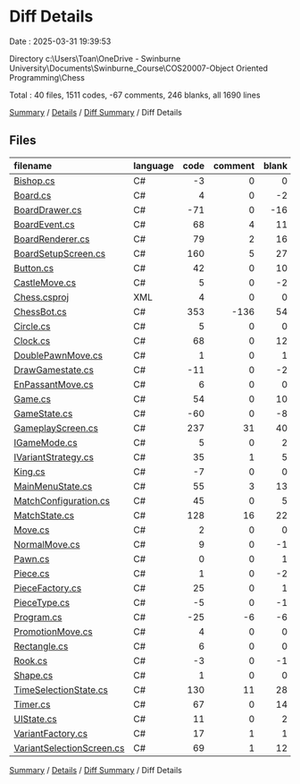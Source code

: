# Diff Details

Date : 2025-03-31 19:39:53

Directory c:\\Users\\Toan\\OneDrive - Swinburne University\\Documents\\Swinburne_Course\\COS20007-Object Oriented Programming\\Chess

Total : 40 files,  1511 codes, -67 comments, 246 blanks, all 1690 lines

[Summary](results.md) / [Details](details.md) / [Diff Summary](diff.md) / Diff Details

## Files
| filename | language | code | comment | blank | total |
| :--- | :--- | ---: | ---: | ---: | ---: |
| [Bishop.cs](/Bishop.cs) | C# | -3 | 0 | 0 | -3 |
| [Board.cs](/Board.cs) | C# | 4 | 0 | -2 | 2 |
| [BoardDrawer.cs](/BoardDrawer.cs) | C# | -71 | 0 | -16 | -87 |
| [BoardEvent.cs](/BoardEvent.cs) | C# | 68 | 4 | 11 | 83 |
| [BoardRenderer.cs](/BoardRenderer.cs) | C# | 79 | 2 | 16 | 97 |
| [BoardSetupScreen.cs](/BoardSetupScreen.cs) | C# | 160 | 5 | 27 | 192 |
| [Button.cs](/Button.cs) | C# | 42 | 0 | 10 | 52 |
| [CastleMove.cs](/CastleMove.cs) | C# | 5 | 0 | -2 | 3 |
| [Chess.csproj](/Chess.csproj) | XML | 4 | 0 | 0 | 4 |
| [ChessBot.cs](/ChessBot.cs) | C# | 353 | -136 | 54 | 271 |
| [Circle.cs](/Circle.cs) | C# | 5 | 0 | 0 | 5 |
| [Clock.cs](/Clock.cs) | C# | 68 | 0 | 12 | 80 |
| [DoublePawnMove.cs](/DoublePawnMove.cs) | C# | 1 | 0 | 1 | 2 |
| [DrawGamestate.cs](/DrawGamestate.cs) | C# | -11 | 0 | -2 | -13 |
| [EnPassantMove.cs](/EnPassantMove.cs) | C# | 6 | 0 | 0 | 6 |
| [Game.cs](/Game.cs) | C# | 54 | 0 | 10 | 64 |
| [GameState.cs](/GameState.cs) | C# | -60 | 0 | -8 | -68 |
| [GameplayScreen.cs](/GameplayScreen.cs) | C# | 237 | 31 | 40 | 308 |
| [IGameMode.cs](/IGameMode.cs) | C# | 5 | 0 | 2 | 7 |
| [IVariantStrategy.cs](/IVariantStrategy.cs) | C# | 35 | 1 | 5 | 41 |
| [King.cs](/King.cs) | C# | -7 | 0 | 0 | -7 |
| [MainMenuState.cs](/MainMenuState.cs) | C# | 55 | 3 | 13 | 71 |
| [MatchConfiguration.cs](/MatchConfiguration.cs) | C# | 45 | 0 | 5 | 50 |
| [MatchState.cs](/MatchState.cs) | C# | 128 | 16 | 22 | 166 |
| [Move.cs](/Move.cs) | C# | 2 | 0 | 0 | 2 |
| [NormalMove.cs](/NormalMove.cs) | C# | 9 | 0 | -1 | 8 |
| [Pawn.cs](/Pawn.cs) | C# | 0 | 0 | 1 | 1 |
| [Piece.cs](/Piece.cs) | C# | 1 | 0 | -2 | -1 |
| [PieceFactory.cs](/PieceFactory.cs) | C# | 25 | 0 | 1 | 26 |
| [PieceType.cs](/PieceType.cs) | C# | -5 | 0 | -1 | -6 |
| [Program.cs](/Program.cs) | C# | -25 | -6 | -6 | -37 |
| [PromotionMove.cs](/PromotionMove.cs) | C# | 4 | 0 | 0 | 4 |
| [Rectangle.cs](/Rectangle.cs) | C# | 6 | 0 | 0 | 6 |
| [Rook.cs](/Rook.cs) | C# | -3 | 0 | -1 | -4 |
| [Shape.cs](/Shape.cs) | C# | 1 | 0 | 0 | 1 |
| [TimeSelectionState.cs](/TimeSelectionState.cs) | C# | 130 | 11 | 28 | 169 |
| [Timer.cs](/Timer.cs) | C# | 67 | 0 | 14 | 81 |
| [UIState.cs](/UIState.cs) | C# | 11 | 0 | 2 | 13 |
| [VariantFactory.cs](/VariantFactory.cs) | C# | 17 | 1 | 1 | 19 |
| [VariantSelectionScreen.cs](/VariantSelectionScreen.cs) | C# | 69 | 1 | 12 | 82 |

[Summary](results.md) / [Details](details.md) / [Diff Summary](diff.md) / Diff Details